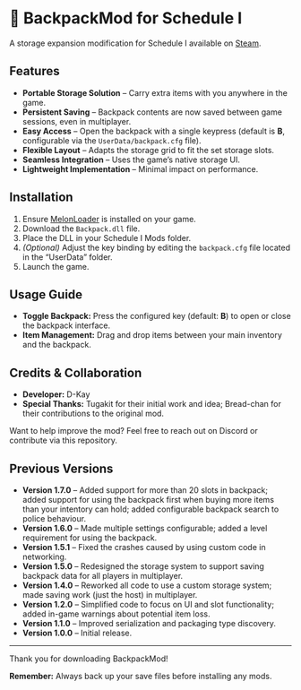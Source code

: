# 🎒 BackpackMod for Schedule I

A storage expansion modification for Schedule I available on [Steam](https://store.steampowered.com/app/3164500/Schedule_I/).

## Features

- **Portable Storage Solution** – Carry extra items with you anywhere in the game.
- **Persistent Saving** – Backpack contents are now saved between game sessions, even in multiplayer.
- **Easy Access** – Open the backpack with a single keypress (default is **B**, configurable via the `UserData/backpack.cfg` file).
- **Flexible Layout** – Adapts the storage grid to fit the set storage slots.
- **Seamless Integration** – Uses the game’s native storage UI.
- **Lightweight Implementation** – Minimal impact on performance.

## Installation

1. Ensure [MelonLoader](https://melonwiki.xyz/#/README) is installed on your game.
2. Download the `Backpack.dll` file.
3. Place the DLL in your Schedule I Mods folder.
4. *(Optional)* Adjust the key binding by editing the `backpack.cfg` file located in the “UserData” folder.
5. Launch the game.

## Usage Guide

- **Toggle Backpack:** Press the configured key (default: **B**) to open or close the backpack interface.
- **Item Management:** Drag and drop items between your main inventory and the backpack.

## Credits & Collaboration

- **Developer:** D-Kay
- **Special Thanks:** Tugakit for their initial work and idea; Bread-chan for their contributions to the original mod.

Want to help improve the mod? Feel free to reach out on Discord or contribute via this repository.

## Previous Versions

- **Version 1.7.0** – Added support for more than 20 slots in backpack; added support for using the backpack first when buying more items than your intentory can hold; added configurable backpack search to police behaviour.
- **Version 1.6.0** – Made multiple settings configurable; added a level requirement for using the backpack.
- **Version 1.5.1** – Fixed the crashes caused by using custom code in networking.
- **Version 1.5.0** – Redesigned the storage system to support saving backpack data for all players in multiplayer.
- **Version 1.4.0** – Reworked all code to use a custom storage system; made saving work (just the host) in multiplayer.
- **Version 1.2.0** – Simplified code to focus on UI and slot functionality; added in-game warnings about potential item loss.
- **Version 1.1.0** – Improved serialization and packaging type discovery.
- **Version 1.0.0** – Initial release.

---

Thank you for downloading BackpackMod!

**Remember:** Always back up your save files before installing any mods.
